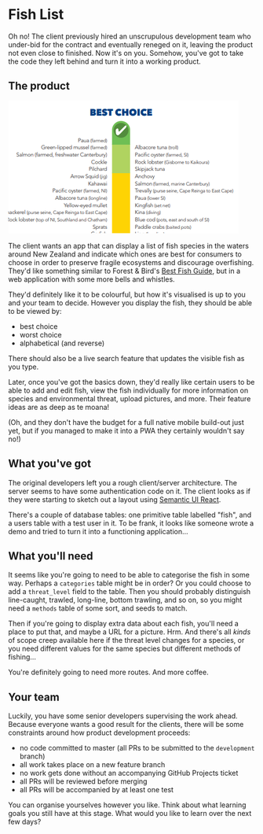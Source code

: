 # Fish List

Oh no! The client previously hired an unscrupulous development team who under-bid for the contract and eventually reneged on it, leaving the product not even close to finished. Now it's on you. Somehow, you've got to take the code they left behind and turn it into a working product.

## The product

![A list of fish](fishlist.png)

The client wants an app that can display a list of fish species in the waters around New Zealand and indicate which ones are best for consumers to choose in order to preserve fragile ecosystems and discourage overfishing. They'd like something similar to Forest & Bird's [Best Fish Guide](https://www.forestandbird.org.nz/sites/default/files/2018-05/Best%20Fish%20Guide%20-%20Pocket%20Guide.pdf), but in a web application with some more bells and whistles.

They'd definitely like it to be colourful, but how it's visualised is up to you and your team to decide. However you display the fish, they should be able to be viewed by:

* best choice
* worst choice
* alphabetical (and reverse)

There should also be a live search feature that updates the visible fish as you type.

Later, once you've got the basics down, they'd really like certain users to be able to add and edit fish, view the fish individually for more information on species and environmental threat, upload pictures, and more. Their feature ideas are as deep as te moana!

(Oh, and they don't have the budget for a full native mobile build-out just yet, but if you managed to make it into a PWA they certainly wouldn't say no!)

## What you've got

The original developers left you a rough client/server architecture. The server seems to have some authentication code on it. The client looks as if they were starting to sketch out a layout using [Semantic UI React](https://react.semantic-ui.com).

There's a couple of database tables: one primitive table labelled "fish", and a users table with a test user in it. To be frank, it looks like someone wrote a demo and tried to turn it into a functioning application...

## What you'll need

It seems like you're going to need to be able to categorise the fish in some way. Perhaps a `categories` table might be in order? Or you could choose to add a `threat_level` field to the table. Then you should probably distinguish line-caught, trawled, long-line, bottom trawling, and so on, so you might need a `methods` table of some sort, and seeds to match.

Then if you're going to display extra data about each fish, you'll need a place to put that, and maybe a URL for a picture. Hrm. And there's all _kinds_ of scope creep available here if the threat level changes for a species, or you need different values for the same species but different methods of fishing...

You're definitely going to need more routes. And more coffee.

## Your team

Luckily, you have some senior developers supervising the work ahead. Because everyone wants a good result for the clients, there will be some constraints around how product development proceeds:

* no code committed to master (all PRs to be submitted to the `development` branch)
* all work takes place on a new feature branch
* no work gets done without an accompanying GitHub Projects ticket
* all PRs will be reviewed before merging
* all PRs will be accompanied by at least one test

You can organise yourselves however you like. Think about what learning goals you still have at this stage. What would you like to learn over the next few days?

